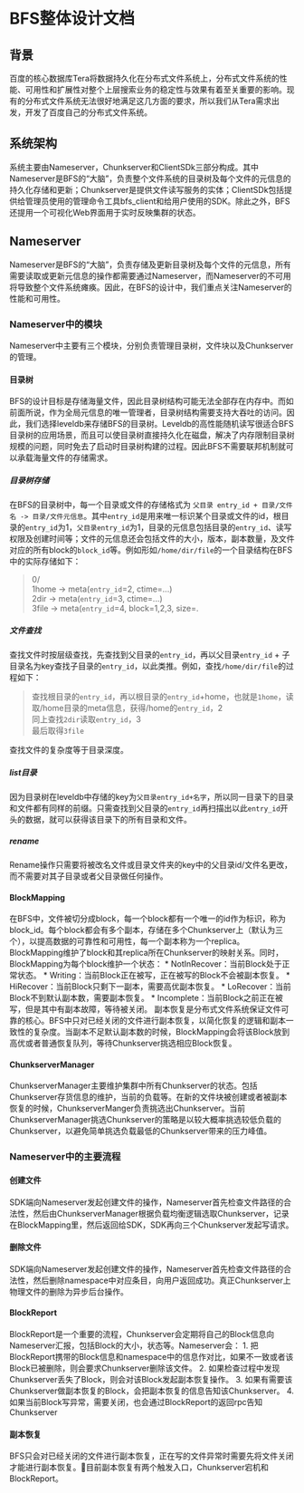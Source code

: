 # BFS整体设计文档

## 背景
百度的核心数据库Tera将数据持久化在分布式文件系统上，分布式文件系统的性能、可用性和扩展性对整个上层搜索业务的稳定性与效果有着至关重要的影响。现有的分布式文件系统无法很好地满足这几方面的要求，所以我们从Tera需求出发，开发了百度自己的分布式文件系统。

## 系统架构
系统主要由Nameserver，Chunkserver和ClientSDk三部分构成。其中Nameserver是BFS的“大脑”，负责整个文件系统的目录树及每个文件的元信息的持久化存储和更新；Chunkserver是提供文件读写服务的实体；ClientSDk包括提供给管理员使用的管理命令工具bfs_client和给用户使用的SDK。除此之外，BFS还提用一个可视化Web界面用于实时反映集群的状态。

## Nameserver
Nameserver是BFS的“大脑”，负责存储及更新目录树及每个文件的元信息，所有需要读取或更新元信息的操作都需要通过Nameserver，而Nameserver的不可用将导致整个文件系统瘫痪。因此，在BFS的设计中，我们重点关注Nameserver的性能和可用性。

### Nameserver中的模块
Nameserver中主要有三个模块，分别负责管理目录树，文件块以及Chunkserver的管理。

#### 目录树
BFS的设计目标是存储海量文件，因此目录树结构可能无法全部存在内存中。而如前面所说，作为全局元信息的唯一管理者，目录树结构需要支持大吞吐的访问。因此，我们选择leveldb来存储BFS的目录树。Leveldb的高性能随机读写很适合BFS目录树的应用场景，而且可以使目录树直接持久化在磁盘，解决了内存限制目录树规模的问题，同时免去了启动时目录树构建的过程。因此BFS不需要联邦机制就可以承载海量文件的存储需求。

##### 目录树存储
在BFS的目录树中，每一个目录或文件的存储格式为 `父目录 entry_id + 目录/文件名 -> 目录/文件元信息`。其中`entry_id`是用来唯一标识某个目录或文件的id，根目录的`entry_id`为1，`父目录entry_id`为1，目录的元信息包括目录的`entry_id`、读写权限及创建时间等；文件的元信息还会包括文件的大小，版本，副本数量，及文件对应的所有block的`block_id`等。例如形如`/home/dir/file`的一个目录结构在BFS中的实际存储如下：
> 0/  
> 1home -> meta(`entry_id`=2, ctime=...)  
> 2dir -> meta(`entry_id`=3, ctime=...)  
> 3file -> meta(`entry_id`=4, block=1,2,3, size=.

##### 文件查找
查找文件时按层级查找，先查找到父目录的`entry_id`，再以父目录`entry_id` + 子目录名为key查找子目录的`entry_id`，以此类推。例如，查找`/home/dir/file`的过程如下：
> 查找根目录的`entry_id`，再以根目录的`entry_id`+home，也就是`1home`，读取/home目录的meta信息，获得/home的`entry_id`，2  
> 同上查找`2dir`读取`entry_id`，3  
> 最后取得`3file`  

查找文件的复杂度等于目录深度。

##### list目录
因为目录树在leveldb中存储的key为`父目录entry_id+名字`，所以同一目录下的目录和文件都有同样的前缀。只需查找到父目录的`entry_id`再扫描出以此`entry_id`开头的数据，就可以获得该目录下的所有目录和文件。

##### rename
Rename操作只需要将被改名文件或目录文件夹的key中的父目录id/文件名更改，而不需要对其子目录或者父目录做任何操作。

#### BlockMapping
在BFS中，文件被切分成block，每一个block都有一个唯一的id作为标识，称为block_id。每个block都会有多个副本，存储在多个Chunkserver上（默认为三个），以提高数据的可靠性和可用性，每一个副本称为一个replica。BlockMapping维护了block和其replica所在Chunkserver的映射关系。同时，BlockMapping为每个block维护一个状态：
	* NotInRecover：当前Block处于正常状态。
	* Writing：当前Block正在被写，正在被写的Block不会被副本恢复。
	* HiRecover：当前Block只剩下一副本，需要高优副本恢复。
	* LoRecover：当前Block不到默认副本数，需要副本恢复。
	* Incomplete：当前Block之前正在被写，但是其中有副本故障，等待被关闭。
副本恢复是分布式文件系统保证文件可靠的核心。BFS中只对已经关闭的文件进行副本恢复，以简化恢复的逻辑和副本一致性的复杂度。当副本不足默认副本数的时候，BlockMapping会将该Block放到高优或者普通恢复队列，等待Chunkserver挑选相应Block恢复。

#### ChunkserverManager
ChunkserverManager主要维护集群中所有Chunkserver的状态。包括Chunkserver存货信息的维护，当前的负载等。在新的文件块被创建或者被副本恢复的时候，ChunkserverManger负责挑选出Chunkserver。当前ChunkserverManager挑选Chunkserver的策略是以较大概率挑选较低负载的Chunkserver，以避免简单挑选负载最低的Chunkserver带来的压力峰值。


### Nameserver中的主要流程
#### 创建文件
SDK端向Nameserver发起创建文件的操作，Nameserver首先检查文件路径的合法性，然后由ChunkserverManager根据负载均衡逻辑选取Chunkserver，记录在BlockMapping里，然后返回给SDK，SDK再向三个Chunkserver发起写请求。

#### 删除文件
SDK端向Nameserver发起创建文件的操作，Nameserver首先检查文件路径的合法性，然后删除namespace中对应条目，向用户返回成功。真正Chunkserver上物理文件的删除为异步后台操作。

#### BlockReport
BlockReport是一个重要的流程，Chunkserver会定期将自己的Block信息向Nameserver汇报，包括Block的大小，状态等。Nameserver会：
	1. 把BlockReport携带的Block信息和namespace中的信息作对比，如果不一致或者该Block已被删除，则会要求Chunkserver删除该文件。
	2. 如果检查过程中发现Chunkserver丢失了Block，则会对该Block发起副本恢复操作。
	3. 如果有需要该Chunkserver做副本恢复的Block，会把副本恢复的信息告知该Chunkserver。
	4. 如果当前Block写异常，需要关闭，也会通过BlockReport的返回rpc告知Chunkserver
#### 副本恢复
BFS只会对已经关闭的文件进行副本恢复，正在写的文件异常时需要先将文件关闭才能进行副本恢复。目前副本恢复有两个触发入口，Chunkserver宕机和BlockReport。


